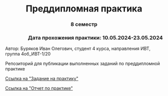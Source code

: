 <h1 align="center">Преддипломная практика</h1>

<h3 align="center"> 8 семестр </h3>

<h3 align="right"> Дата прохожения практики: 10.05.2024-23.05.2024 </h3>

Автор: Буряков Иван Олегович, студент 4 курса, направления ИВТ, группа 4об_ИВТ-1/20

Репозиторий для публикации выполненных заданий по преддипломной практике

[Ссылка на "Задание на практику"](https://github.com/Buryackov-Ivan/practice_8-sem_10.05.2024-23.05.2024/blob/main/%D0%B7%D0%B0%D0%B4%D0%B0%D0%BD%D0%B8%D0%B5%20%D0%BD%D0%B0%20%D0%BF%D1%80%D0%B0%D0%BA%D1%82%D0%B8%D0%BA%D1%83.pdf)

[Ссылка на "Отчет по практике"](https://github.com/Buryackov-Ivan/practice_8-sem_10.05.2024-23.05.2024/blob/main/%D0%BE%D1%82%D1%87%D0%B5%D1%82%20%D0%BF%D0%BE%20%D0%BF%D1%80%D0%B0%D0%BA%D1%82%D0%B8%D0%BA%D0%B5.pdf)
